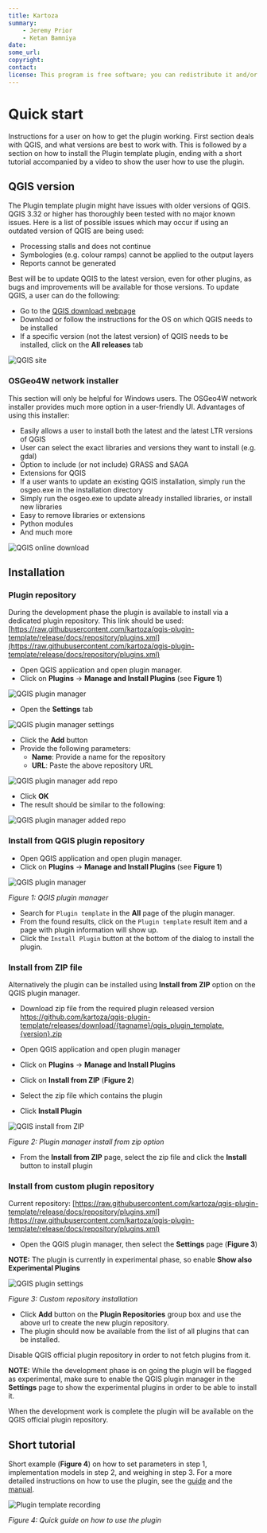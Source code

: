 ```yaml
---
title: Kartoza
summary:
    - Jeremy Prior
    - Ketan Bamniya
date:
some_url:
copyright:
contact:
license: This program is free software; you can redistribute it and/or modify it under the terms of the GNU Affero General Public License as published by the Free Software Foundation; either version 3 of the License, or (at your option) any later version.
---
```


# Quick start

Instructions for a user on how to get the plugin working. First section deals with QGIS, and what versions
are best to work with. This is followed by a section on how to install the Plugin template plugin, ending with a
short tutorial accompanied by a video to show the user how to use the plugin.

## QGIS version

The Plugin template plugin might have issues with older versions of QGIS. QGIS 3.32 or higher has thoroughly
been tested with no major known issues. Here is a list of possible issues which may occur if using an
outdated version of QGIS are being used:

- Processing stalls and does not continue
- Symbologies (e.g. colour ramps) cannot be applied to the output layers
- Reports cannot be generated

Best will be to update QGIS to the latest version, even for other plugins, as bugs and improvements will
be available for those versions. To update QGIS, a user can do the following:

- Go to the [QGIS download webpage](https://www.qgis.org/en/site/forusers/download.html)
- Download or follow the instructions for the OS on which QGIS needs to be installed
- If a specific version (not the latest version) of QGIS needs to be installed, click on the **All releases** tab

![QGIS site](img/qgis-site.png)

### OSGeo4W network installer

This section will only be helpful for Windows users. The OSGeo4W network installer provides much more option
in a user-friendly UI. Advantages of using this installer:

- Easily allows a user to install both the latest and the latest LTR versions of QGIS
- User can select the exact libraries and versions they want to install (e.g. gdal)
- Option to include (or not include) GRASS and SAGA
- Extensions for QGIS
- If a user wants to update an existing QGIS installation, simply run the osgeo.exe in the installation directory
- Simply run the osgeo.exe to update already installed libraries, or install new libraries
- Easy to remove libraries or extensions
- Python modules
- And much more

![QGIS online download](img/qgis-download.png)

## Installation

### Plugin repository

During the development phase the plugin is available to install via 
a dedicated plugin repository. This link should be used:
[https://raw.githubusercontent.com/kartoza/qgis-plugin-template/release/docs/repository/plugins.xml](https://raw.githubusercontent.com/kartoza/qgis-plugin-template/release/docs/repository/plugins.xml)

- Open QGIS application and open plugin manager.
- Click on **Plugins** -> **Manage and Install Plugins** (see **Figure 1**)

![QGIS plugin manager](img/install-qgis-plugins.png)

- Open the **Settings** tab

![QGIS plugin manager settings](img/plugin-manager-settings.png)

- Click the **Add** button
- Provide the following parameters:
    - **Name**: Provide a name for the repository
    - **URL**: Paste the above repository URL

![QGIS plugin manager add repo](img/plugin-add-url.png)

- Click **OK**
- The result should be similar to the following:

![QGIS plugin manager added repo](img/plugin-repo-added.png)

### Install from QGIS plugin repository

- Open QGIS application and open plugin manager.
- Click on **Plugins** -> **Manage and Install Plugins** (see **Figure 1**)

![QGIS plugin manager](img/install-qgis-plugins.png)

*Figure 1: QGIS plugin manager*

- Search for `Plugin template` in the **All** page of the plugin manager.
- From the found results, click on the `Plugin template` result item and a page with plugin information will show up.
- Click the `Install Plugin` button at the bottom of the dialog to install the plugin.

### Install from ZIP file

Alternatively the plugin can be installed using **Install from ZIP** option on the 
QGIS plugin manager. 

- Download zip file from the required plugin released version
https://github.com/kartoza/qgis-plugin-template/releases/download/{tagname}/qgis_plugin_template.{version}.zip

- Open QGIS application and open plugin manager
- Click on **Plugins** -> **Manage and Install Plugins**
- Click on **Install from ZIP** (**Figure 2**)
- Select the zip file which contains the plugin
- Click **Install Plugin**

![QGIS install from ZIP](img/installation-from-zip.png)

*Figure 2: Plugin manager install from zip option*

- From the **Install from ZIP** page, select the zip file and click the **Install** button to install plugin

### Install from custom plugin repository

Current repository: [https://raw.githubusercontent.com/kartoza/qgis-plugin-template/release/docs/repository/plugins.xml](https://raw.githubusercontent.com/kartoza/qgis-plugin-template/release/docs/repository/plugins.xml)

- Open the QGIS plugin manager, then select the **Settings** page (**Figure 3**)

**NOTE:** The plugin is currently in experimental phase, so enable **Show also Experimental Plugins**

![QGIS plugin settings](img/installation-plugin-settings.png)

*Figure 3: Custom repository installation*

- Click **Add** button on the **Plugin Repositories** group box and use the above url to create the new plugin repository.
- The plugin should now be available from the list of all plugins that can be installed.

Disable QGIS official plugin repository in order to not fetch plugins from it.

**NOTE:** While the development phase is on going the plugin will be flagged as experimental, make
sure to enable the QGIS plugin manager in the **Settings** page to show the experimental plugins
in order to be able to install it.

When the development work is complete the plugin will be available on the QGIS
official plugin repository.

## Short tutorial

Short example (**Figure 4**) on how to set parameters in step 1, implementation models in step 2, and weighing in step 3.
For a more detailed instructions on how to use the plugin,
see the [guide](../guide/index.md) and the [manual](../manual/index.md).

![Plugin template recording](img/steps_1_to_3.gif)

*Figure 4: Quick guide on how to use the plugin*

